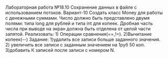Лабораторная работа №18.10 Сохранение данных в файле с использованием потоков. Вариант-10
Создать класс Money для работы с денежными суммами. Число должно быть представлено двумя полями: типа long для рублей и типа int для копеек. Дробная часть числа при выводе на экран должна быть отделена от целой части запятой. Реализовать: 1) Операции сравнения(==,!=). 2)Вычитание копеек(--)
Задание: 1)удалить все записи больше заданного значения. 2) увеличить все записи с заданным значением на 1руб 50 коп. 3)добавить К записей после записи с номером N.
